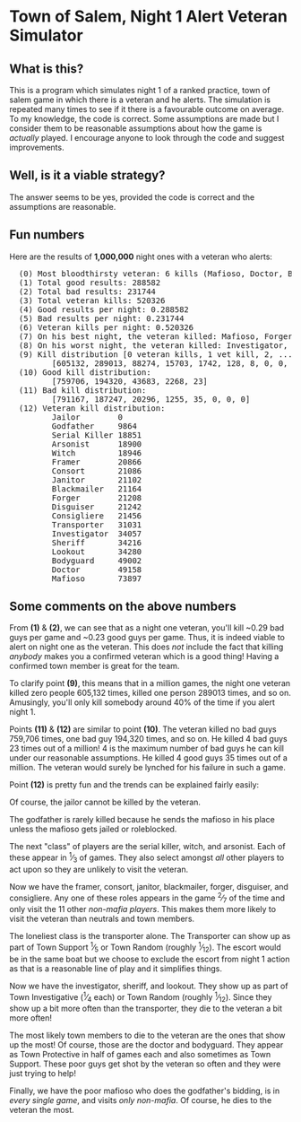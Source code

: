 <h1>Town of Salem, Night 1 Alert Veteran Simulator</h1>
<h2>What is this?</h2>
<p>
  This is a program which simulates night 1 of a ranked practice, town of salem game in which there is a veteran and he alerts. The simulation is repeated many times to see if it there is a favourable outcome on average. To my knowledge, the code is correct. Some assumptions are made but I consider them to be reasonable assumptions about how the game is <em>actually</em> played. I encourage anyone to look through the code and suggest improvements.
</p>
<h2>Well, is it a viable strategy?</h2>
<p>
  The answer seems to be yes, provided the code is correct and the assumptions are reasonable. 
</p>
<h2>Fun numbers</h2>
<p>
  Here are the results of <strong>1,000,000</strong> night ones with a veteran who alerts:
</p>
<pre>
  (0) Most bloodthirsty veteran: 6 kills (Mafioso, Doctor, Bodyguard, Doctor, Forger, Serial Killer)
  (1) Total good results: 288582
  (2) Total bad results: 231744
  (3) Total veteran kills: 520326
  (4) Good results per night: 0.288582
  (5) Bad results per night: 0.231744
  (6) Veteran kills per night: 0.520326
  (7) On his best night, the veteran killed: Mafioso, Forger, Serial Killer, Witch (+4)
  (8) On his worst night, the veteran killed: Investigator, Doctor, Bodyguard, Bodyguard (-4)
  (9) Kill distribution [0 veteran kills, 1 vet kill, 2, ...]:
         [605132, 289013, 88274, 15703, 1742, 128, 8, 0, 0, 0, 0, 0]
  (10) Good kill distribution:
         [759706, 194320, 43683, 2268, 23]
  (11) Bad kill distribution:
         [791167, 187247, 20296, 1255, 35, 0, 0, 0]
  (12) Veteran kill distribution:
         Jailor        0
         Godfather     9864
         Serial Killer 18851
         Arsonist      18900
         Witch         18946
         Framer        20866
         Consort       21086
         Janitor       21102
         Blackmailer   21164
         Forger        21208
         Disguiser     21242
         Consigliere   21456
         Transporter   31031
         Investigator  34057
         Sheriff       34216
         Lookout       34280
         Bodyguard     49002
         Doctor        49158
         Mafioso       73897
</pre>
<h2>Some comments on the above numbers</h2>
<p>
From <strong>(1)</strong> & <strong>(2)</strong>, we can see that as a night one veteran, you'll kill ~0.29 bad guys per game and ~0.23 good guys per game. Thus, it is indeed viable to alert on night one as the veteran. This does <em>not</em> include the fact that killing <em>anybody</em> makes you a confirmed veteran which is a good thing! Having a confirmed town member is great for the team.
</p>
<p>
To clarify point <strong>(9)</strong>, this means that in a million games, the night one veteran killed zero people 605,132 times, killed one person 289013 times, and so on. Amusingly, you'll only kill somebody around 40% of the time if you alert night 1.
</p>
<p>
Points <strong>(11)</strong> & <strong>(12)</strong> are similar to point <strong>(10)</strong>. The veteran killed no bad guys 759,706 times, one bad guy 194,320 times, and so on. He killed 4 bad guys 23 times out of a million! 4 is the maximum number of bad guys he can kill under our reasonable assumptions. He killed 4 good guys 35 times out of a million. The veteran would surely be lynched for his failure in such a game.
</p>
<p>
Point <strong>(12)</strong> is pretty fun and the trends can be explained fairly easily:
</p>
<p>
Of course, the jailor cannot be killed by the veteran.
</p>
<p>
The godfather is rarely killed because he sends the mafioso in his place unless the mafioso gets jailed or roleblocked.
</p>
<p>
The next "class" of players are the serial killer, witch, and arsonist. Each of these appear in <sup>1</sup>&frasl;<sub>3</sub> of games. They also select amongst <em>all</em> other players to act upon so they are unlikely to visit the veteran.
</p>
<p>
Now we have the framer, consort, janitor, blackmailer, forger, disguiser, and consigliere. Any one of these roles appears in the game <sup>2</sup>&frasl;<sub>7</sub> of the time and only visit the 11 other <em>non-mafia players</em>. This makes them more likely to visit the veteran than neutrals and town members.
</p>
<p>
The loneliest class is the transporter alone. The Transporter can show up as part of Town Support <sup>1</sup>&frasl;<sub>5</sub> or Town Random (roughly <sup>1</sup>&frasl;<sub>12</sub>). The escort would be in the same boat but we choose to exclude the escort from night 1 action as that is a reasonable line of play and it simplifies things.
</p>
<p>
Now we have the investigator, sheriff, and lookout. They show up as part of Town Investigative (<sup>1</sup>&frasl;<sub>4</sub> each) or Town Random (roughly <sup>1</sup>&frasl;<sub>12</sub>). Since they show up a bit more often than the transporter, they die to the veteran a bit more often!
</p>
<p>
The most likely town members to die to the veteran are the ones that show up the most! Of course, those are the doctor and bodyguard. They appear as Town Protective in half of games each and also sometimes as Town Support. These poor guys get shot by the veteran so often and they were just trying to help!
</p>
<p>
Finally, we have the poor mafioso who does the godfather's bidding, is in <em>every single game</em>, and visits <em>only non-mafia</em>. Of course, he dies to the veteran the most.
</p>

  
